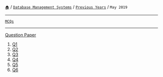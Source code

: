 [`🏠`](/) / [`Database Management Systems`](/s/dbms/) / [`Previous Years`](/s/dbms/previous-years/) / `May 2019`

<hr />

[`MCQs`](/s/dbms/mcqs/)

<hr />

<a href="https://links.sem5.tk/dbms-m19" rel="noopener noreferrer" target="_blank">Question Paper</a>

1. [Q1](/s/dbms/previous-years/may-19/q1)
2. [Q2](/s/dbms/previous-years/may-19/q2)
3. [Q3](/s/dbms/previous-years/may-19/q3)
4. [Q4](/s/dbms/previous-years/may-19/q4)
5. [Q5](/s/dbms/previous-years/may-19/q5)
5. [Q6](/s/dbms/previous-years/may-19/q6)

